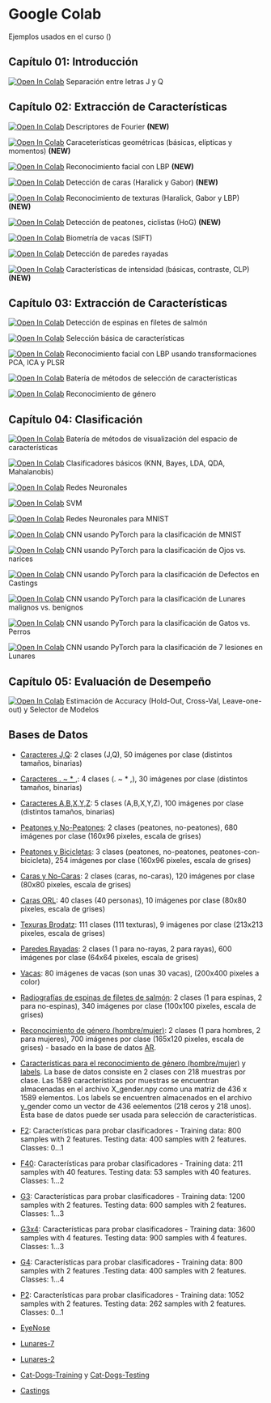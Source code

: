 # Google Colab

Ejemplos usados en el curso ()

## Capítulo 01: Introducción

[![Open In Colab](https://colab.research.google.com/assets/colab-badge.svg)](https://drive.google.com/file/d/19pHFZFgxVVbKChlekecGvvmD7O9Dcscy) 
Separación entre letras J y Q 


## Capítulo 02: Extracción de Características

[![Open In Colab](https://colab.research.google.com/assets/colab-badge.svg)](https://drive.google.com/file/d/1ZOumR0CtHiBc1Lgk76Qk4VJ0KbU9-eCr) 
Descriptores de Fourier **(NEW)**

[![Open In Colab](https://colab.research.google.com/assets/colab-badge.svg)](https://drive.google.com/file/d/16yJ8HrhXU0bGcvEMyzTPiuBwf8XLjR5J) 
Caraceterísticas geométricas (básicas, elípticas y momentos) **(NEW)**

[![Open In Colab](https://colab.research.google.com/assets/colab-badge.svg)](https://drive.google.com/file/d/1c_nkg3cLXngsJwdAfd-ZJkWn09VbWiT9) 
Reconocimiento facial con LBP **(NEW)**

[![Open In Colab](https://colab.research.google.com/assets/colab-badge.svg)](https://drive.google.com/file/d/1Xwr4fcZ4JtaDWVQYSFMW2aqxfV36zCwo) 
Detección de caras (Haralick y Gabor) **(NEW)**

[![Open In Colab](https://colab.research.google.com/assets/colab-badge.svg)](https://colab.research.google.com/drive/1i8Wn5KlNGPKcKKEtyjBiHoOChx7aF-rS) 
Reconocimiento de texturas (Haralick, Gabor y LBP) **(NEW)**

[![Open In Colab](https://colab.research.google.com/assets/colab-badge.svg)](https://drive.google.com/file/d/1pc-eyku_hEFuwL0jAUuuq2_frMxfWVk2) 
Detección de peatones, ciclistas (HoG) **(NEW)**

[![Open In Colab](https://colab.research.google.com/assets/colab-badge.svg)](https://colab.research.google.com/drive/1BZS9v6hCeIk2_wO5FRrkE0Mq_xI6LNXm?usp=sharing) 
Biometría de vacas (SIFT)

[![Open In Colab](https://colab.research.google.com/assets/colab-badge.svg)](https://colab.research.google.com/drive/1zncqmmO6EMQDDsMytQyyXY0pvbwgpcE0?usp=sharing) 
Detección de paredes rayadas

[![Open In Colab](https://colab.research.google.com/assets/colab-badge.svg)](https://drive.google.com/file/d/1z-nyBSGR_oeAn9-kPub3mRwadoDKoYKr) 
Características de intensidad (básicas, contraste, CLP) **(NEW)**


## Capítulo 03: Extracción de Características

[![Open In Colab](https://colab.research.google.com/assets/colab-badge.svg)](https://colab.research.google.com/drive/17bK4EcmdGLGhPg4vKUpuo8GiiwQXfmo_?usp=sharing) 
Detección de espinas en filetes de salmón

[![Open In Colab](https://colab.research.google.com/assets/colab-badge.svg)](https://colab.research.google.com/drive/14bwzAfN3QVSPGNKjLvrhr7zl02SkRu08?usp=sharing) 
Selección básica de características

[![Open In Colab](https://colab.research.google.com/assets/colab-badge.svg)](https://colab.research.google.com/drive/1mDEA1AejzUWvdxpNejPR_5IkacRcDRpr?usp=sharing) Reconocimiento facial con LBP usando transformaciones 
PCA, ICA y PLSR

[![Open In Colab](https://colab.research.google.com/assets/colab-badge.svg)](https://colab.research.google.com/drive/1rwCjhI5ZA1tvZdZQYFQfTW0904hEy-wd?usp=sharing) 
Batería de métodos de selección de características

[![Open In Colab](https://colab.research.google.com/assets/colab-badge.svg)](https://colab.research.google.com/drive/1uGbqy9WSAF3gIMRAZlwX9xcUGGkXGWhl?usp=sharing) 
Reconocimiento de género

## Capítulo 04: Clasificación

[![Open In Colab](https://colab.research.google.com/assets/colab-badge.svg)](https://colab.research.google.com/drive/1sIxne6r2Zgs2_icfdYgsk8SoGSVHC_3B?usp=sharing) 
Batería de métodos de visualización del espacio de características

[![Open In Colab](https://colab.research.google.com/assets/colab-badge.svg)](https://colab.research.google.com/drive/1WszMhd3cFOMfrG9S5m8DyQwr3T9EneaT?usp=sharing) 
Clasificadores básicos (KNN, Bayes, LDA, QDA, Mahalanobis)

[![Open In Colab](https://colab.research.google.com/assets/colab-badge.svg)](https://colab.research.google.com/drive/1_xE4tTQwtyiE_9zjLkEssJMYTGytgZZg?usp=sharing) 
Redes Neuronales

[![Open In Colab](https://colab.research.google.com/assets/colab-badge.svg)](https://colab.research.google.com/drive/1RNaQonOFa2gI0uAAIbmCAH1jaAXcTkP8?usp=sharing) 
SVM

[![Open In Colab](https://colab.research.google.com/assets/colab-badge.svg)](https://colab.research.google.com/drive/1R_w3An79QAD6GBsOSMMCKqNIpZAYLSDu?usp=sharing)
Redes Neuronales para MNIST

[![Open In Colab](https://colab.research.google.com/assets/colab-badge.svg)](https://colab.research.google.com/drive/1wjPVq_qEBUcji_xdL96xEPDc1S1ivvTY?usp=sharing)
CNN usando PyTorch para la clasificación de MNIST

[![Open In Colab](https://colab.research.google.com/assets/colab-badge.svg)](https://colab.research.google.com/drive/14I4sEnSZYYGrejdSWpuxFX0CLSv4oJtK?usp=sharing)
CNN usando PyTorch para la clasificación de Ojos vs. narices

[![Open In Colab](https://colab.research.google.com/assets/colab-badge.svg)](https://colab.research.google.com/drive/1OcZMT2CNOmxOyeOtNrfltD-7Q9P0DiOL?usp=sharing)
CNN usando PyTorch para la clasificación de Defectos en Castings

[![Open In Colab](https://colab.research.google.com/assets/colab-badge.svg)](https://colab.research.google.com/drive/1KsNoo7FubANMD4DGRrwxj0oGMRTlSpss?usp=sharing)
CNN usando PyTorch para la clasificación de Lunares malignos vs. benignos

[![Open In Colab](https://colab.research.google.com/assets/colab-badge.svg)](https://colab.research.google.com/drive/14I4sEnSZYYGrejdSWpuxFX0CLSv4oJtK?usp=sharing)
CNN usando PyTorch para la clasificación de Gatos vs. Perros

[![Open In Colab](https://colab.research.google.com/assets/colab-badge.svg)](https://colab.research.google.com/drive/1nxe41v2qmcTX-ofSt0hFy_-wYVLIdKs_?usp=sharing)
CNN usando PyTorch para la clasificación de 7 lesiones en Lunares

## Capítulo 05: Evaluación de Desempeño
[![Open In Colab](https://colab.research.google.com/assets/colab-badge.svg)](https://colab.research.google.com/drive/1dG1lnl72LVm6-THPh44TgcJBriIJSgeH?usp=sharing)
Estimación de Accuracy (Hold-Out, Cross-Val, Leave-one-out) y Selector de Modelos





## Bases de Datos

* [Caracteres J,Q](https://www.dropbox.com/s/0xtuulag67h2gp2/example.zip): 2 clases (J,Q), 50 imágenes por clase (distintos tamaños, binarias)

* [Caracteres . ~ * ,](https://www.dropbox.com/s/9erii15990yacmz/chars.zip): 4 clases (. ~ * ,), 30 imágenes por clase (distintos tamaños, binarias)

* [Caracteres A,B,X,Y,Z](https://www.dropbox.com/s/koye6ip2y06b51o/ABXYZ.zip): 5 clases (A,B,X,Y,Z), 100 imágenes por clase (distintos tamaños, binarias)

* [Peatones y No-Peatones](https://www.dropbox.com/s/zh2en25w9q3jaih/persons.zip): 2 clases (peatones, no-peatones), 680 imágenes por clase (160x96 pixeles, escala de grises)

* [Peatones y Bicicletas](https://www.dropbox.com/s/8414rxqvk608c4t/bikes.zip): 3 clases (peatones, no-peatones, peatones-con-bicicleta), 254 imágenes por clase (160x96 pixeles, escala de grises)

* [Caras y No-Caras](https://www.dropbox.com/s/bc96ooptx01pydl/facedetection.zip): 2 clases (caras, no-caras), 120 imágenes por clase (80x80 pixeles, escala de grises)

* [Caras ORL](https://www.dropbox.com/s/utna2z7oqqn6jz2/ORL.zip): 40 clases (40 personas), 10 imágenes por clase (80x80 pixeles, escala de grises)

* [Texuras Brodatz](https://www.dropbox.com/s/pami9abpbfoyfsm/textures.zip): 111 clases (111 texturas), 9 imágenes por clase (213x213 pixeles, escala de grises)

* [Paredes Rayadas](https://www.dropbox.com/s/08nu4a4mayk7kj2/rayas.zip): 2 clases (1 para no-rayas, 2 para rayas), 600 imágenes por clase (64x64 pixeles, escala de grises)

* [Vacas](https://www.dropbox.com/s/llw8sy4llylhg2q/cows.zip): 80 imágenes de vacas (son unas 30 vacas), (200x400 pixeles a color)

* [Radiografías de espinas de filetes de salmón](https://www.dropbox.com/s/7d9y6kllguegk77/fishbones.zip): 2 clases (1 para espinas, 2 para no-espinas), 340 imágenes por clase (100x100 pixeles, escala de grises)

* [Reconocimiento de género (hombre/mujer)](https://www.dropbox.com/s/1xajq6knp1mm34h/argender.zip): 2 clases (1 para hombres, 2 para mujeres), 700 imágenes por clase (165x120 pixeles, escala de grises) - basado en la base de datos [AR](http://www2.ece.ohio-state.edu/~aleix/ARdatabase.html).

* [Características para el reconocimiento de género (hombre/mujer)](https://www.dropbox.com/s/iozz2yw1vt63ly3/X_gender.npy) y [labels](https://www.dropbox.com/s/6458s78hu8covw1/y_gender.npy). La base de datos consiste en 2 clases con 218 muestras por clase. Las 1589 características por muestras se encuentran almacenadas en el archivo X_gender.npy como una matriz de 436 x 1589 elementos. Los labels se encuentren almacenados en el archivo y_gender como un vector de 436 eelementos (218 ceros y 218 unos). Esta base de datos puede ser usada para selección de características.

* [F2](https://www.dropbox.com/s/47a4uvq7fh0os01/F2.zip): Características para probar clasificadores - Training data: 800 samples with 2 features. Testing data: 400 samples with 2 features. Classes: 0...1

* [F40](https://www.dropbox.com/s/yludnxvcpbm8tb5/F40.zip): Características para probar clasificadores - Training data: 211 samples with 40 features. Testing data: 53 samples with 40 features. Classes: 1...2


* [G3](https://www.dropbox.com/s/hcpn1gep6dsqjjx/G3.zip): Características para probar clasificadores - Training data: 1200 samples with 2 features. Testing data: 600 samples with 2 features. Classes: 1...3

* [G3x4](https://www.dropbox.com/s/a6hfqqyko9vo6sr/G3x4.zip): Características para probar clasificadores - Training data: 3600 samples with 4 features. Testing data: 900 samples with 4 features. Classes: 1...3

* [G4](https://www.dropbox.com/s/fegv6stfz3tqkxy/G4.zip): Características para probar clasificadores - Training data: 800 samples with 2 features .Testing data: 400 samples with 2 features. Classes: 1...4


* [P2](https://www.dropbox.com/s/d3648jkq62vxm63/P2.zip): Características para probar clasificadores - Training data: 1052 samples with 2 features. Testing data: 262 samples with 2 features. Classes: 0...1

* [EyeNose](https://www.dropbox.com/s/vrrur8trlxi91p9/eyenose.zip)

* [Lunares-7](https://www.dropbox.com/s/q4ujw8539io02gt/exp4val.zip) 

* [Lunares-2](https://www.dropbox.com/s/opotsbuy0j47omm/exp0.zip)

* [Cat-Dogs-Training](https://www.dropbox.com/s/qsydgoqz5givt4s/training_set.zip) y [Cat-Dogs-Testing](https://www.dropbox.com/s/co88j47ju3kzigf/test_set.zip)

* [Castings](https://www.dropbox.com/s/ixv132vaagbp70q/castings_32x32.zip)





